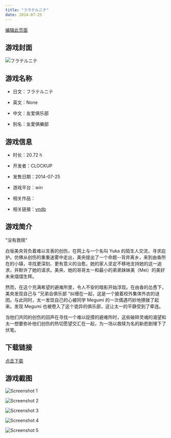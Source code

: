 ```yaml
---
title: "フラテルニテ"
date: 2014-07-25
---
```

[编辑此页面](https://github.com/ACG-3/ADV3-source/blob/main/source/_posts/games/%E3%83%95%E3%83%A9%E3%83%86%E3%83%AB%E3%83%8B%E3%83%86.md)

## 游戏封面

![フラテルニテ](https%3A//pan.timero.xyz/onedrive/img_lib_001/%E3%83%95%E3%83%A9%E3%83%86%E3%83%AB%E3%83%8B%E3%83%86_cover.avif)


## 游戏名称

- 日文：フラテルニテ
- 英文：None
- 中文：友爱俱乐部

- 别名：友愛俱樂部


## 游戏信息

- 时长：20.72 h
- 开发者：CLOCKUP
- 发售日期：2014-07-25
- 游戏平台：win
- 相关作品：

- 相关链接：[vndb](https://vndb.org/v14895)


## 游戏简介

"没有救赎"

白坂美央背负着难以言表的创伤，在网上与一个名叫 Yuka 的陌生人交流，寻求庇护。仿佛从创伤的重重迷雾中走出，美央提出了一个命题--背井离乡，来到由香所在的小镇，寻找更深刻、更有意义的治愈。她的家人坚定不移地支持她的这一追求，并默许了她的请求。美央、她的哥哥太一和最小的弟弟妹妹美（Mei）的美好未来熠熠生辉。

然而，在这个充满希望的避难所里，令人不安的暗影开始浮现。在由香的怂恿下，美央发现自己与 "兄弟会俱乐部 "纠缠在一起，这是一个披着校外集体外衣的谜团。与此同时，太一发现自己的心被同学 Megumi 的一次偶遇巧妙地撩拨了起来。发现 Megumi 也被卷入了这个诡异的俱乐部，这让太一的平静受到了牵连。

当他们共同的创伤的回声在寻找一个难以捉摸的避难所时，这些破碎灵魂的渴望和太一想要弥补他们创伤的热切愿望交汇在一起，为一场以救赎为名的新悲剧埋下了伏笔。




## 下载链接

[点击下载](https://pan.timero.xyz/onedrive/adv_lib_001/%E3%83%95%E3%83%A9%E3%83%86%E3%83%AB%E3%83%8B%E3%83%86)


## 游戏截图


![Screenshot 1](https%3A//pan.timero.xyz/onedrive/img_lib_001/%E3%83%95%E3%83%A9%E3%83%86%E3%83%AB%E3%83%8B%E3%83%86_Screenshot_1.avif)

![Screenshot 2](https%3A//pan.timero.xyz/onedrive/img_lib_001/%E3%83%95%E3%83%A9%E3%83%86%E3%83%AB%E3%83%8B%E3%83%86_Screenshot_2.avif)

![Screenshot 3](https%3A//pan.timero.xyz/onedrive/img_lib_001/%E3%83%95%E3%83%A9%E3%83%86%E3%83%AB%E3%83%8B%E3%83%86_Screenshot_3.avif)

![Screenshot 4](https%3A//pan.timero.xyz/onedrive/img_lib_001/%E3%83%95%E3%83%A9%E3%83%86%E3%83%AB%E3%83%8B%E3%83%86_Screenshot_4.avif)

![Screenshot 5](https%3A//pan.timero.xyz/onedrive/img_lib_001/%E3%83%95%E3%83%A9%E3%83%86%E3%83%AB%E3%83%8B%E3%83%86_Screenshot_5.avif)

